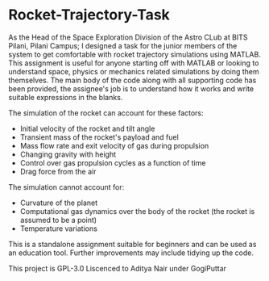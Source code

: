 # Rocket-Trajectory-Task
As the Head of the Space Exploration Division of the Astro CLub at BITS Pilani, Pilani Campus; I designed a task for the junior members of the system to get comfortable with rocket trajectory simulations using MATLAB. This assignment is useful for anyone starting off with MATLAB or looking to understand space, physics or mechanics related simulations by doing them themselves. The main body of the code along with all supporting code has been provided, the assignee's job is to understand how it works and write suitable expressions in the blanks. 

The simulation of the rocket can account for these factors:
* Initial velocity of the rocket and tilt angle
* Transient mass of the rocket's payload and fuel
* Mass flow rate and exit velocity of gas during propulsion
* Changing gravity with height
* Control over gas propulsion cycles as a function of time
* Drag force from the air

The simulation cannot account for:
* Curvature of the planet 
* Computational gas dynamics over the body of the rocket (the rocket is assumed to be a point)
* Temperature variations

This is a standalone assignment suitable for beginners and can be used as an education tool. Further improvements may include tidying up the code.

This project is GPL-3.0 Liscenced to Aditya Nair under GogiPuttar
